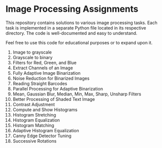 # Image Processing Assignments

This repository contains solutions to various image processing tasks.
Each task is implemented in a separate Python file located in its respective directory.  The code is well-documented and easy to understand.

Feel free to use this code for educational purposes or to expand upon it.


1. Image to grayscale
2. Grayscale to binary
3. Filters for Red, Green, and Blue
4. Extract Channels of an Image
5. Fully Adaptive Image Binarization
6. Noise Reduction for Binarized Images
7. Reading Straight Barcodes
8. Parallel Processing for Adaptive Binarization
9. Mean, Gaussian Blur, Median, Min, Max, Sharp, Unsharp Filters
10. Better Processing of Shaded Text Image
11. Contrast Adjustment
12. Compute and Show Histograms
13. Histogram Stretching
14. Histogram Equalization
15. Histogram Matching
16. Adaptive Histogram Equalization
17. Canny Edge Detector Tuning
18. Successive Rotations
